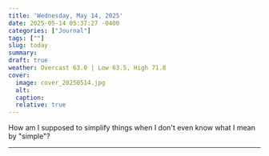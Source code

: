 ```yaml
---
title: 'Wednesday, May 14, 2025'
date: 2025-05-14 05:37:27 -0400
categories: ["Journal"]
tags: [""]
slug: today
summary: 
draft: true
weather: Overcast 63.0 | Low 63.5, High 71.8
cover: 
  image: cover_20250514.jpg
  alt: 
  caption: 
  relative: true
---
```


How am I supposed to simplify things when I don't even know what I mean by "simple"?

----

